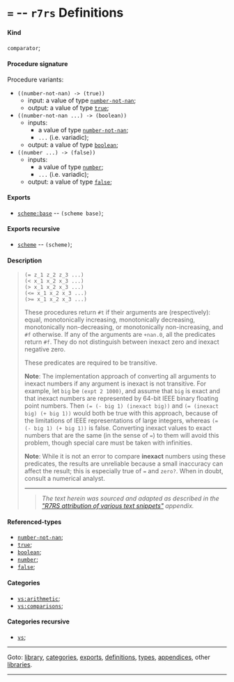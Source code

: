 

<a id='definition__r7rs__ZZZZ__3d'></a>

# `=` -- `r7rs` Definitions


<a id='definition__r7rs__ZZZZ__3d__kind'></a>

#### Kind

`comparator`;


<a id='definition__r7rs__ZZZZ__3d__procedure-signature'></a>

#### Procedure signature

Procedure variants:
 * `((number-not-nan) -> (true))`
   * input: a value of type [`number-not-nan`](../../r7rs/types/number-not-nan.md#type__r7rs__number-not-nan);
   * output: a value of type [`true`](../../r7rs/types/true.md#type__r7rs__true);
 * `((number-not-nan ...) -> (boolean))`
   * inputs:
     * a value of type [`number-not-nan`](../../r7rs/types/number-not-nan.md#type__r7rs__number-not-nan);
     * `...` (i.e. variadic);
   * output: a value of type [`boolean`](../../r7rs/types/boolean.md#type__r7rs__boolean);
 * `((number ...) -> (false))`
   * inputs:
     * a value of type [`number`](../../r7rs/types/number.md#type__r7rs__number);
     * `...` (i.e. variadic);
   * output: a value of type [`false`](../../r7rs/types/false.md#type__r7rs__false);


<a id='definition__r7rs__ZZZZ__3d__exports'></a>

#### Exports

 * [`scheme:base`](../../r7rs/exports/scheme_3a_base.md#export__r7rs__scheme_3a_base) -- `(scheme base)`;


<a id='definition__r7rs__ZZZZ__3d__exports-recursive'></a>

#### Exports recursive

 * [`scheme`](../../r7rs/exports/scheme.md#export__r7rs__scheme) -- `(scheme)`;


<a id='definition__r7rs__ZZZZ__3d__description'></a>

#### Description

> ````
> (= z_1 z_2 z_3 ...)
> (< x_1 x_2 x_3 ...)
> (> x_1 x_2 x_3 ...)
> (<= x_1 x_2 x_3 ...)
> (>= x_1 x_2 x_3 ...)
> ````
> 
> 
> These procedures return `#t` if their arguments are (respectively):
> equal, monotonically increasing, monotonically decreasing,
> monotonically non-decreasing, or monotonically non-increasing,
> and `#f` otherwise.
> If any of the arguments are `+nan.0`, all the predicates return `#f`.
> They do not distinguish between inexact zero and inexact negative zero.
> 
> These predicates are required to be transitive.
> 
> **Note**:  The implementation approach
> of converting all arguments to inexact numbers
> if any argument is inexact is not transitive.  For example, let
> `big` be `(expt 2 1000)`, and assume that `big` is exact and that
> inexact numbers are represented by 64-bit IEEE binary floating point numbers.
> Then `(= (- big 1) (inexact big))` and
> `(= (inexact big) (+ big 1))` would both be true with this approach,
> because of the limitations of IEEE
> representations of large integers, whereas `(= (- big 1) (+ big 1))`
> is false.  Converting inexact values to exact numbers that are the same (in the sense of `=`) to them will avoid
> this problem, though special care must be taken with infinities.
> 
> 
> **Note**:  While it is not an error to compare __inexact__ numbers using these
> predicates, the results are unreliable because a small inaccuracy
> can affect the result; this is especially true of `=` and `zero?`.
> When in doubt, consult a numerical analyst.
> 
> 
> ----
> > *The text herein was sourced and adapted as described in the ["R7RS attribution of various text snippets"](../../r7rs/appendices/attribution.md#appendix__r7rs__attribution) appendix.*


<a id='definition__r7rs__ZZZZ__3d__referenced-types'></a>

#### Referenced-types

 * [`number-not-nan`](../../r7rs/types/number-not-nan.md#type__r7rs__number-not-nan);
 * [`true`](../../r7rs/types/true.md#type__r7rs__true);
 * [`boolean`](../../r7rs/types/boolean.md#type__r7rs__boolean);
 * [`number`](../../r7rs/types/number.md#type__r7rs__number);
 * [`false`](../../r7rs/types/false.md#type__r7rs__false);


<a id='definition__r7rs__ZZZZ__3d__categories'></a>

#### Categories

 * [`vs:arithmetic`](../../r7rs/categories/vs_3a_arithmetic.md#category__r7rs__vs_3a_arithmetic);
 * [`vs:comparisons`](../../r7rs/categories/vs_3a_comparisons.md#category__r7rs__vs_3a_comparisons);


<a id='definition__r7rs__ZZZZ__3d__categories-recursive'></a>

#### Categories recursive

 * [`vs`](../../r7rs/categories/vs.md#category__r7rs__vs);

----

Goto: [library](../../r7rs/_index.md#library__r7rs), [categories](../../r7rs/categories/_index.md#toc__r7rs__categories), [exports](../../r7rs/exports/_index.md#toc__r7rs__exports), [definitions](../../r7rs/definitions/_index.md#toc__r7rs__definitions), [types](../../r7rs/types/_index.md#toc__r7rs__types), [appendices](../../r7rs/appendices/_index.md#toc__r7rs__appendices), other [libraries](../../_libraries.md#toc__libraries).

----

